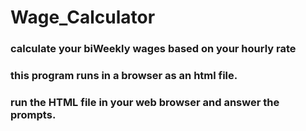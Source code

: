 # Wage_Calculator

### calculate your biWeekly wages based on your hourly rate

### this program runs in a browser as an html file. 

### run the HTML file in your web browser and answer the prompts. 


